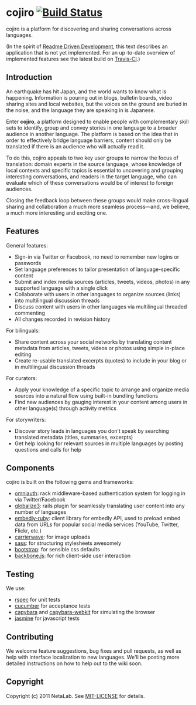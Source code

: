 cojiro [![Build Status](https://secure.travis-ci.org/netalab/cojiro.png)](http://travis-ci.org/netalab/cojiro) 
======

cojiro is a platform for discovering and sharing conversations across languages.

(In the spirit of [Readme Driven Development](http://tom.preston-werner.com/2010/08/23/readme-driven-development.html), this text describes an application that is not yet implemented. For an up-to-date overview of implemented features see the latest build on [Travis-CI](http://travis-ci.org/netalab/cojiro).)

Introduction
------------

An earthquake has hit Japan, and the world wants to know what is happening. Information is pouring out in blogs, bulletin boards, video sharing sites and local websites, but the voices on the ground are buried in the noise, and the language they are speaking in is Japanese.

Enter **cojiro**, a platform designed to enable people with complementary skill sets to identify, group and convey stories in one language to a broader audience in another language. The platform is based on the idea that in order to effectively bridge language barriers, content should only be translated if there is an audience who will actually read it.

To do this, cojiro appeals to two key user groups to narrow the focus of translation: domain experts in the source language, whose knowledge of local contexts and specific topics is essential to uncovering and grouping interesting conversations, and readers in the target language, who can evaluate which of these conversations would be of interest to foreign audiences.

Closing the feedback loop between these groups would make cross-lingual sharing and collaboration a much more seamless process—and, we believe, a much more interesting and exciting one.

Features
--------

General features:

* Sign-in via Twitter or Facebook, no need to remember new logins or passwords
* Set language preferences to tailor presentation of language-specific content
* Submit and index media sources (articles, tweets, videos, photos) in any supported language with a single click
* Collaborate with users in other languages to organize sources (links) into multilingual discussion threads
* Discuss content with users in other languages via multilingual threaded commenting
* All changes recorded in revision history

For bilinguals:

* Share content across your social networks by translating content metadata from articles, tweets, videos or photos using simple in-place editing
* Create re-usable translated excerpts (quotes) to include in your blog or in multilingual discussion threads

For curators:

* Apply your knowledge of a specific topic to arrange and organize media sources into a natural flow using built-in bundling functions
* Find new audiences by gauging interest in your content among users in other language(s) through activity metrics

For storywriters:

* Discover story leads in languages you don’t speak by searching translated metadata (titles, summaries, excerpts)
* Get help looking for relevant sources in multiple languages by posting questions and calls for help

Components
----------

cojiro is built on the following gems and frameworks:

* [omniauth](https://github.com/intridea/omniauth): rack middleware-based authentication system for logging in via Twitter/Facebook
* [globalize3](https://github.com/svenfuchs/globalize3): rails plugin for seamlessly translating user content into any number of languages
* [embedly-ruby](https://github.com/embedly/embedly-ruby): client library for embedly API, used to preload embed data from URLs for popular social media services (YouTube, Twitter, Flickr, etc.) 
* [carrierwave](https://github.com/jnicklas/carrierwave): for image uploads
* [sass](http://sass-lang.com/): for structuring stylesheets awesomely
* [bootstrap](http://twitter.github.com/bootstrap/): for sensible css defaults
* [backbone.js](http://documentcloud.github.com/backbone/): for rich client-side user interaction

Testing
-------

We use:

* [rspec](http://rspec.info/) for unit tests
* [cucumber](http://cukes.info/) for acceptance tests
* [capybara](https://github.com/jnicklas/capybara) and [capybara-webkit](https://github.com/thoughtbot/capybara-webkit) for simulating the browser
* [jasmine](http://pivotal.github.com/jasmine/) for javascript tests

Contributing
------------

We welcome feature suggestions, bug fixes and pull requests, as well as help with interface localization to new languages. We'll be posting more detailed instructions on how to help out to the wiki soon.

Copyright
---------

Copyright (c) 2011 NetaLab. See [MIT-LICENSE](cojiro/blob/develop/MIT-LICENSE) for details.
